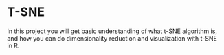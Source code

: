 # T-SNE

In this project you will get basic understanding of what t-SNE algorithm is, and how you can do dimensionality reduction and visualization with t-SNE in R.
